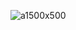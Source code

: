 ![a1500x500](https://github.com/user-attachments/assets/b76d2b1b-d314-4dce-85f2-b5869673db7d)



















